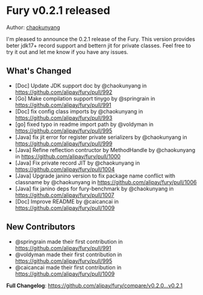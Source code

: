 # Fury v0.2.1 released

Author: [chaokunyang](https://github.com/chaokunyang)

I'm pleased to announce the 0.2.1 release of the Fury. This version provides beter jdk17+ record support and bettern jit for private classes. Feel free to try it out and let me know if you have any issues.

## What's Changed
* [Doc] Update JDK support doc  by @chaokunyang in https://github.com/alipay/fury/pull/992
* [Go] Make compilation support tinygo by @springrain in https://github.com/alipay/fury/pull/991
* [Doc] fix config class imports by @chaokunyang in https://github.com/alipay/fury/pull/993
* [go] fixed typo in readme import path by @voldyman in https://github.com/alipay/fury/pull/995
* [Java] fix jit error for register private serializers by @chaokunyang in https://github.com/alipay/fury/pull/999
* [Java] Refine reflection contructor by MethodHandle by @chaokunyang in https://github.com/alipay/fury/pull/1000
* [Java] Fix private record JIT by @chaokunyang in https://github.com/alipay/fury/pull/1004
* [Java] Upgrade janino version to fix package name conflict with classname by @chaokunyang in https://github.com/alipay/fury/pull/1006
* [Java] fix janino deps for fury-benchmark by @chaokunyang in https://github.com/alipay/fury/pull/1007
* [Doc] Improve README by @caicancai in https://github.com/alipay/fury/pull/1009

## New Contributors
* @springrain made their first contribution in https://github.com/alipay/fury/pull/991
* @voldyman made their first contribution in https://github.com/alipay/fury/pull/995
* @caicancai made their first contribution in https://github.com/alipay/fury/pull/1009

**Full Changelog**: https://github.com/alipay/fury/compare/v0.2.0...v0.2.1
